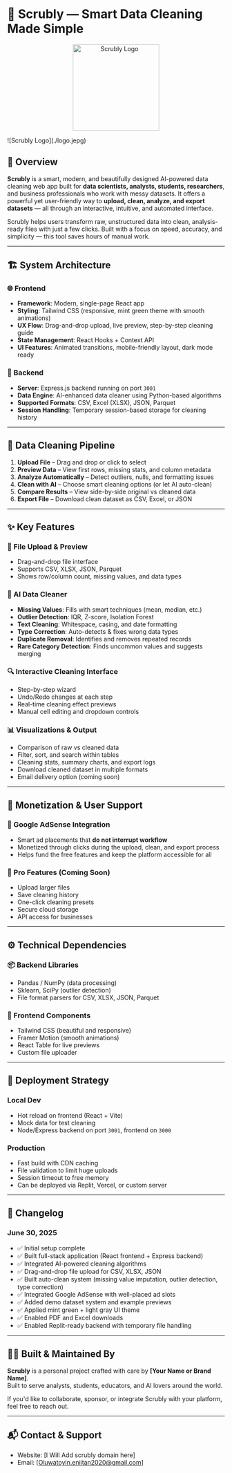 # 🧹 Scrubly — Smart Data Cleaning Made Simple

<p align="center">
  <img src="https://yourdomain.com/path-to-scrubly-logo.png" alt="Scrubly Logo" width="200"/>
</p>
![Scrubly Logo](./logo.jepg)


## 🚀 Overview

**Scrubly** is a smart, modern, and beautifully designed AI-powered data cleaning web app built for **data scientists, analysts, students, researchers**, and business professionals who work with messy datasets. It offers a powerful yet user-friendly way to **upload, clean, analyze, and export datasets** — all through an interactive, intuitive, and automated interface.

Scrubly helps users transform raw, unstructured data into clean, analysis-ready files with just a few clicks. Built with a focus on speed, accuracy, and simplicity — this tool saves hours of manual work.

---

## 🏗️ System Architecture

### 🌐 Frontend
- **Framework**: Modern, single-page React app  
- **Styling**: Tailwind CSS (responsive, mint green theme with smooth animations)  
- **UX Flow**: Drag-and-drop upload, live preview, step-by-step cleaning guide  
- **State Management**: React Hooks + Context API  
- **UI Features**: Animated transitions, mobile-friendly layout, dark mode ready  

### 🔧 Backend
- **Server**: Express.js backend running on port `3001`  
- **Data Engine**: AI-enhanced data cleaner using Python-based algorithms  
- **Supported Formats**: CSV, Excel (XLSX), JSON, Parquet  
- **Session Handling**: Temporary session-based storage for cleaning history  

---

## 🔁 Data Cleaning Pipeline

1. **Upload File** – Drag and drop or click to select  
2. **Preview Data** – View first rows, missing stats, and column metadata  
3. **Analyze Automatically** – Detect outliers, nulls, and formatting issues  
4. **Clean with AI** – Choose smart cleaning options (or let AI auto-clean)  
5. **Compare Results** – View side-by-side original vs cleaned data  
6. **Export File** – Download clean dataset as CSV, Excel, or JSON  

---

## ✨ Key Features

### 📂 File Upload & Preview
- Drag-and-drop file interface  
- Supports CSV, XLSX, JSON, Parquet  
- Shows row/column count, missing values, and data types  

### 🧠 AI Data Cleaner
- **Missing Values**: Fills with smart techniques (mean, median, etc.)  
- **Outlier Detection**: IQR, Z-score, Isolation Forest  
- **Text Cleaning**: Whitespace, casing, and date formatting  
- **Type Correction**: Auto-detects & fixes wrong data types  
- **Duplicate Removal**: Identifies and removes repeated records  
- **Rare Category Detection**: Finds uncommon values and suggests merging  

### 🔍 Interactive Cleaning Interface
- Step-by-step wizard  
- Undo/Redo changes at each step  
- Real-time cleaning effect previews  
- Manual cell editing and dropdown controls  

### 📊 Visualizations & Output
- Comparison of raw vs cleaned data  
- Filter, sort, and search within tables  
- Cleaning stats, summary charts, and export logs  
- Download cleaned dataset in multiple formats  
- Email delivery option (coming soon)  

---

## 💸 Monetization & User Support

### 🧾 Google AdSense Integration
- Smart ad placements that **do not interrupt workflow**  
- Monetized through clicks during the upload, clean, and export process  
- Helps fund the free features and keep the platform accessible for all  

### 🔐 Pro Features (Coming Soon)
- Upload larger files  
- Save cleaning history  
- One-click cleaning presets  
- Secure cloud storage  
- API access for businesses  

---

## ⚙️ Technical Dependencies

### 📦 Backend Libraries
- Pandas / NumPy (data processing)  
- Sklearn, SciPy (outlier detection)  
- File format parsers for CSV, XLSX, JSON, Parquet  

### 🧱 Frontend Components
- Tailwind CSS (beautiful and responsive)  
- Framer Motion (smooth animations)  
- React Table for live previews  
- Custom file uploader  

---

## 🚚 Deployment Strategy

### Local Dev
- Hot reload on frontend (React + Vite)  
- Mock data for test cleaning  
- Node/Express backend on port `3001`, frontend on `3000`  

### Production
- Fast build with CDN caching  
- File validation to limit huge uploads  
- Session timeout to free memory  
- Can be deployed via Replit, Vercel, or custom server  

---

## 📅 Changelog

### June 30, 2025
- ✅ Initial setup complete  
- ✅ Built full-stack application (React frontend + Express backend)  
- ✅ Integrated AI-powered cleaning algorithms  
- ✅ Drag-and-drop file upload for CSV, XLSX, JSON  
- ✅ Built auto-clean system (missing value imputation, outlier detection, type correction)  
- ✅ Integrated Google AdSense with well-placed ad slots  
- ✅ Added demo dataset system and example previews  
- ✅ Applied mint green + light gray UI theme  
- ✅ Enabled PDF and Excel downloads  
- ✅ Enabled Replit-ready backend with temporary file handling  

---

## 🧑‍💻 Built & Maintained By

**Scrubly** is a personal project crafted with care by **[Your Name or Brand Name]**.  
Built to serve analysts, students, educators, and AI lovers around the world.  

If you'd like to collaborate, sponsor, or integrate Scrubly with your platform, feel free to reach out.

---

## 📬 Contact & Support
- Website: [I Will Add scrubly domain here]  
- Email: [Oluwatoyin.eniitan2020@gmail.com]
